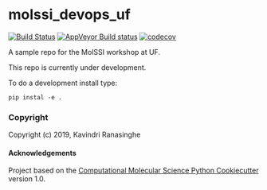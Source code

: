 molssi_devops_uf
==============================
[//]: # (Badges)
[![Build Status](https://travis-ci.org/kavi9030/molssi_devops_uf.svg?branch=master)](https://travis-ci.org/kavi9030/molssi_devops_uf)
[![AppVeyor Build status](https://ci.appveyor.com/api/projects/status/REPLACE_WITH_APPVEYOR_LINK/branch/master?svg=true)](https://ci.appveyor.com/project/REPLACE_WITH_OWNER_ACCOUNT/molssi_devops_uf/branch/master)
[![codecov](https://codecov.io/gh/REPLACE_WITH_OWNER_ACCOUNT/molssi_devops_uf/branch/master/graph/badge.svg)](https://codecov.io/gh/REPLACE_WITH_OWNER_ACCOUNT/molssi_devops_uf/branch/master)

A sample repo for the MolSSI workshop at UF.

This repo is currently under development.

To do a development install type:

`pip instal -e .`

### Copyright

Copyright (c) 2019, Kavindri Ranasinghe


#### Acknowledgements
 
Project based on the 
[Computational Molecular Science Python Cookiecutter](https://github.com/molssi/cookiecutter-cms) version 1.0.
